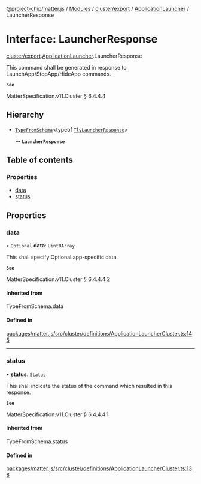 [@project-chip/matter.js](../README.md) / [Modules](../modules.md) / [cluster/export](../modules/cluster_export.md) / [ApplicationLauncher](../modules/cluster_export.ApplicationLauncher.md) / LauncherResponse

# Interface: LauncherResponse

[cluster/export](../modules/cluster_export.md).[ApplicationLauncher](../modules/cluster_export.ApplicationLauncher.md).LauncherResponse

This command shall be generated in response to LaunchApp/StopApp/HideApp commands.

**`See`**

MatterSpecification.v11.Cluster § 6.4.4.4

## Hierarchy

- [`TypeFromSchema`](../modules/tlv_export.md#typefromschema)\<typeof [`TlvLauncherResponse`](../modules/cluster_export.ApplicationLauncher.md#tlvlauncherresponse)\>

  ↳ **`LauncherResponse`**

## Table of contents

### Properties

- [data](cluster_export.ApplicationLauncher.LauncherResponse.md#data)
- [status](cluster_export.ApplicationLauncher.LauncherResponse.md#status)

## Properties

### data

• `Optional` **data**: `Uint8Array`

This shall specify Optional app-specific data.

**`See`**

MatterSpecification.v11.Cluster § 6.4.4.4.2

#### Inherited from

TypeFromSchema.data

#### Defined in

[packages/matter.js/src/cluster/definitions/ApplicationLauncherCluster.ts:145](https://github.com/project-chip/matter.js/blob/c0d55745d5279e16fdfaa7d2c564daa31e19c627/packages/matter.js/src/cluster/definitions/ApplicationLauncherCluster.ts#L145)

___

### status

• **status**: [`Status`](../enums/cluster_export.ApplicationLauncher.Status.md)

This shall indicate the status of the command which resulted in this response.

**`See`**

MatterSpecification.v11.Cluster § 6.4.4.4.1

#### Inherited from

TypeFromSchema.status

#### Defined in

[packages/matter.js/src/cluster/definitions/ApplicationLauncherCluster.ts:138](https://github.com/project-chip/matter.js/blob/c0d55745d5279e16fdfaa7d2c564daa31e19c627/packages/matter.js/src/cluster/definitions/ApplicationLauncherCluster.ts#L138)
